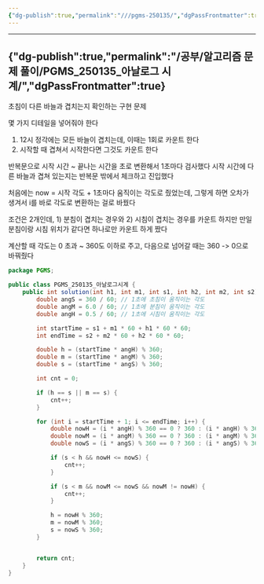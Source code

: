 ```yaml
---
{"dg-publish":true,"permalink":"///pgms-250135/","dgPassFrontmatter":true}
---
```



---
{"dg-publish":true,"permalink":"/공부/알고리즘 문제 풀이/PGMS_250135_아날로그 시계/","dgPassFrontmatter":true}
---

초침이 다른 바늘과 겹치는지 확인하는 구현 문제

몇 가지 디테일을 넣어줘야 한다

1) 12시 정각에는 모든 바늘이 겹치는데, 이때는 1회로 카운트 한다
2) 시작할 때 겹쳐서 시작한다면 그것도 카운트 한다

반복문으로 시작 시간 ~ 끝나는 시간을 초로 변환해서 1초마다 검사했다
시작 시간에 다른 바늘과 겹쳐 있는지는 반복문 밖에서 체크하고 진입했다

처음에는 now = 시작 각도 + 1초마다 움직이는 각도로 줬었는데, 그렇게 하면 오차가 생겨서 i를 바로 각도로 변환하는 걸로 바꿨다

조건은 2개인데, 1) 분침이 겹치는 경우와 2) 시침이 겹치는 경우를 카운트 하지만 만일 분침이랑 시침 위치가 같다면 하나로만 카운트 하게 짰다

계산할 때 각도는 0 초과 ~ 360도 이하로 주고, 다음으로 넘어갈 때는 360 -> 0으로 바꿔줬다

```java
package PGMS;

public class PGMS_250135_아날로그시계 {
    public int solution(int h1, int m1, int s1, int h2, int m2, int s2) {
        double angS = 360 / 60; // 1초에 초침이 움직이는 각도
        double angM = 6.0 / 60; // 1초에 분침이 움직이는 각도
        double angH = 0.5 / 60; // 1초에 시침이 움직이는 각도

        int startTime = s1 + m1 * 60 + h1 * 60 * 60;
        int endTime = s2 + m2 * 60 + h2 * 60 * 60;

        double h = (startTime * angH) % 360;
        double m = (startTime * angM) % 360;
        double s = (startTime * angS) % 360;

        int cnt = 0;

        if (h == s || m == s) {
            cnt++;
        }

        for (int i = startTime + 1; i <= endTime; i++) {
            double nowH = (i * angH) % 360 == 0 ? 360 : (i * angH) % 360;
            double nowM = (i * angM) % 360 == 0 ? 360 : (i * angM) % 360;
            double nowS = (i * angS) % 360 == 0 ? 360 : (i * angS) % 360;

            if (s < h && nowH <= nowS) {
                cnt++;
            }

            if (s < m && nowM <= nowS && nowM != nowH) {
                cnt++;
            }

            h = nowH % 360;
            m = nowM % 360;
            s = nowS % 360;
        }


        return cnt;
    }
}
```